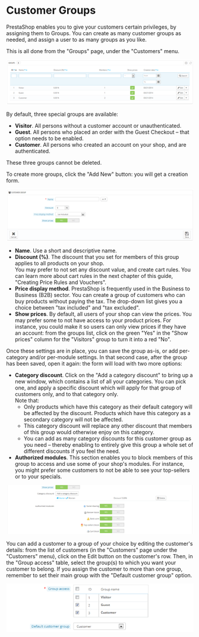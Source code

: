 # Customer Groups

PrestaShop enables you to give your customers certain privileges, by assigning them to Groups. You can create as many customer groups as needed, and assign a user to as many groups as you like.

This is all done from the "Groups" page, under the "Customers" menu.

![](<../../../.gitbook/assets/23038771 (1).png>)

By default, three special groups are available:

* **Visitor**. All persons without a customer account or unauthenticated.
* **Guest**. All persons who placed an order with the Guest Checkout – that option needs to be enabled.
* **Customer**. All persons who created an account on your shop, and are authenticated.

These three groups cannot be deleted.

To create more groups, click the "Add New" button: you will get a creation form.

![](<../../../.gitbook/assets/23038774 (1).png>)

* **Name**. Use a short and descriptive name.
* **Discount (%)**. The discount that you set for members of this group applies to all products on your shop.\
  &#x20;You may prefer to not set any discount value, and create cart rules. You can learn more about cart rules in the next chapter of this guide, "Creating Price Rules and Vouchers".
* **Price display method**. PrestaShop is frequently used in the Business to Business (B2B) sector. You can create a group of customers who can buy products without paying the tax. The drop-down list gives you a choice between "tax included" and "tax excluded".
* **Show prices**. By default, all users of your shop can view the prices. You may prefer some to not have access to your product prices. For instance, you could make it so users can only view prices if they have an account: from the groups list, click on the green "Yes" in the "Show prices" column for the "Visitors" group to turn it into a red "No".

Once these settings are in place, you can save the group as-is, or add per-category and/or per-module settings. In that second case, after the group has been saved, open it again: the form will load with two more options:

* **Category discount**. Click on the "Add a category discount" to bring up a new window, which contains a list of all your categories. You can pick one, and apply a specific discount which will apply for that group of customers only, and to that category only.\
  Note that:
  * Only products which have this category as their default category will be affected by the discount. Products which have this category as a secondary category will not be affected.
  * This category discount will replace any other discount that members of this group would otherwise enjoy on this category.
  * You can add as many category discounts for this customer group as you need – thereby enabling to entirely give this group a whole set of different discounts if you feel the need.
* **Authorized modules**. This section enables you to block members of this group to access and use some of your shop's modules. For instance, you might prefer some customers to not be able to see your top-sellers or to your specials.&#x20;

![](<../../../.gitbook/assets/23038775 (1).png>)

You can add a customer to a group of your choice by editing the customer's details: from the list of customers (in the "Customers" page under the "Customers" menu), click on the Edit button on the customer's row. Then, in the "Group access" table, select the group(s) to which you want your customer to belong. If you assign the customer to more than one group, remember to set their main group with the "Default customer group" option.

![](<../../../.gitbook/assets/23038778 (1).png>)
